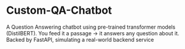 # Custom-QA-Chatbot
A Question Answering chatbot using pre-trained transformer models (DistilBERT). You feed it a passage → it answers any question about it. Backed by FastAPI, simulating a real-world backend service
